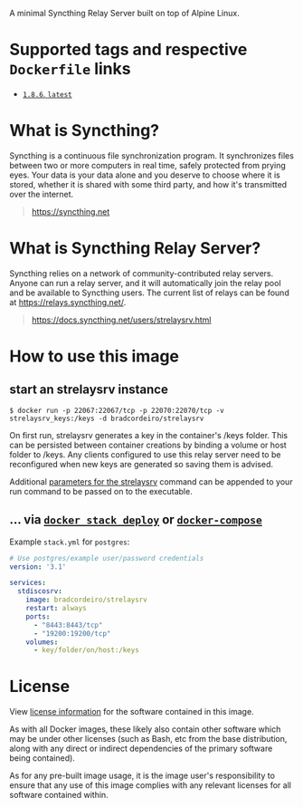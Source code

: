 A minimal Syncthing Relay Server built on top of Alpine Linux.

# Supported tags and respective `Dockerfile` links

-	[`1.8.6`, `latest`](https://github.com/bradcordeiro/strelaysrv/blob/master/Dockerfile)

# What is Syncthing?

Syncthing is a continuous file synchronization program. It synchronizes files between two or more computers in real time, safely protected from prying eyes. Your data is your data alone and you deserve to choose where it is stored, whether it is shared with some third party, and how it's transmitted over the internet.

> https://syncthing.net

# What is Syncthing Relay Server?

 Syncthing relies on a network of community-contributed relay servers. Anyone can run a relay server, and it will automatically join the relay pool and be available to Syncthing users. The current list of relays can be found at https://relays.syncthing.net/.

> https://docs.syncthing.net/users/strelaysrv.html

# How to use this image

## start an strelaysrv instance

```console
$ docker run -p 22067:22067/tcp -p 22070:22070/tcp -v strelaysrv_keys:/keys -d bradcordeiro/strelaysrv
```

On first run, strelaysrv generates a key in the container's /keys folder. This can be persisted between container creations by binding a volume or host folder to /keys. Any clients configured to use this relay server need to be reconfigured when new keys are generated so saving them is advised.

Additional [parameters for the strelaysrv](https://docs.syncthing.net/users/strelaysrv.html) command can be appended to your run command to be passed on to the executable.

## ... via [`docker stack deploy`](https://docs.docker.com/engine/reference/commandline/stack_deploy/) or [`docker-compose`](https://github.com/docker/compose)

Example `stack.yml` for `postgres`:

```yaml
# Use postgres/example user/password credentials
version: '3.1'

services:
  stdiscosrv:
    image: bradcordeiro/strelaysrv
    restart: always
    ports:
      - "8443:8443/tcp"
      - "19200:19200/tcp"
    volumes:
      - key/folder/on/host:/keys
```

# License

View [license information](https://github.com/syncthing/syncthing/blob/main/LICENSE) for the software contained in this image.

As with all Docker images, these likely also contain other software which may be under other licenses (such as Bash, etc from the base distribution, along with any direct or indirect dependencies of the primary software being contained).

As for any pre-built image usage, it is the image user's responsibility to ensure that any use of this image complies with any relevant licenses for all software contained within.